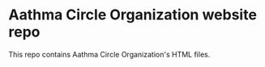 # Aathma Circle Organization website repo

This repo contains Aathma Circle Organization's HTML files.
